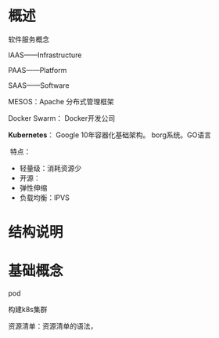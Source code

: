 # 概述

软件服务概念

IAAS——Infrastructure

PAAS——Platform

SAAS——Software



MESOS：Apache 分布式管理框架

Docker Swarm： Docker开发公司

**Kubernetes**： Google	10年容器化基础架构。 borg系统。GO语言

​	特点：

- 轻量级：消耗资源少
- 开源：
- 弹性伸缩
- 负载均衡：IPVS



# 结构说明











# 基础概念

pod

构建k8s集群

资源清单：资源清单的语法，







